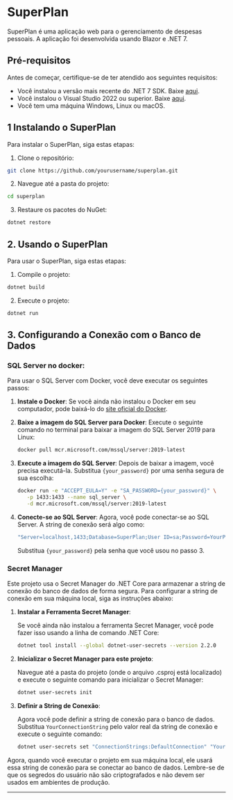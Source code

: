# SuperPlan

SuperPlan é uma aplicação web para o gerenciamento de despesas pessoais. A aplicação foi desenvolvida usando Blazor e .NET 7.

## Pré-requisitos

Antes de começar, certifique-se de ter atendido aos seguintes requisitos:

- Você instalou a versão mais recente do .NET 7 SDK. Baixe [aqui](https://dotnet.microsoft.com/download/dotnet/7.0).
- Você instalou o Visual Studio 2022 ou superior. Baixe [aqui](https://visualstudio.microsoft.com/vs/).
- Você tem uma máquina Windows, Linux ou macOS.

## 1 Instalando o SuperPlan

Para instalar o SuperPlan, siga estas etapas:

1. Clone o repositório:

```bash
git clone https://github.com/yourusername/superplan.git
```

2. Navegue até a pasta do projeto:

```bash
cd superplan
```

3. Restaure os pacotes do NuGet:

```bash
dotnet restore
```

## 2. Usando o SuperPlan

Para usar o SuperPlan, siga estas etapas:

1. Compile o projeto:

```bash
dotnet build
```

2. Execute o projeto:

```bash
dotnet run
```

## 3. Configurando a Conexão com o Banco de Dados

### SQL Server no docker:

Para usar o SQL Server com Docker, você deve executar os seguintes passos:

1. **Instale o Docker**: Se você ainda não instalou o Docker em seu computador, pode baixá-lo do [site oficial do Docker](https://www.docker.com/products/docker-desktop).

2. **Baixe a imagem do SQL Server para Docker**: Execute o seguinte comando no terminal para baixar a imagem do SQL Server 2019 para Linux:

    ```bash
    docker pull mcr.microsoft.com/mssql/server:2019-latest
    ```

3. **Execute a imagem do SQL Server**: Depois de baixar a imagem, você precisa executá-la. Substitua `{your_password}` por uma senha segura de sua escolha:

    ```bash
    docker run -e "ACCEPT_EULA=Y" -e "SA_PASSWORD={your_password}" \
       -p 1433:1433 --name sql_server \
       -d mcr.microsoft.com/mssql/server:2019-latest
    ```
4. **Conecte-se ao SQL Server**: Agora, você pode conectar-se ao SQL Server. A string de conexão será algo como:

    ```csharp
    "Server=localhost,1433;Database=SuperPlan;User ID=sa;Password=YourPassword;Trusted_Connection=False; TrustServerCertificate=True;"
    ```

   Substitua `{your_password}` pela senha que você usou no passo 3.

### Secret Manager
Este projeto usa o Secret Manager do .NET Core para armazenar a string de conexão do banco de dados de forma segura. Para configurar a string de conexão em sua máquina local, siga as instruções abaixo:

1. **Instalar a Ferramenta Secret Manager**:

    Se você ainda não instalou a ferramenta Secret Manager, você pode fazer isso usando a linha de comando .NET Core:

    ```bash
    dotnet tool install --global dotnet-user-secrets --version 2.2.0
    ```

2. **Inicializar o Secret Manager para este projeto**:

    Navegue até a pasta do projeto (onde o arquivo .csproj está localizado) e execute o seguinte comando para inicializar o Secret Manager:

    ```bash
    dotnet user-secrets init
    ```

3. **Definir a String de Conexão**:

    Agora você pode definir a string de conexão para o banco de dados. Substitua `YourConnectionString` pelo valor real da string de conexão e execute o seguinte comando:

    ```bash
    dotnet user-secrets set "ConnectionStrings:DefaultConnection" "YourConnectionString"
    ```

Agora, quando você executar o projeto em sua máquina local, ele usará essa string de conexão para se conectar ao banco de dados. Lembre-se de que os segredos do usuário não são criptografados e não devem ser usados em ambientes de produção.

---
